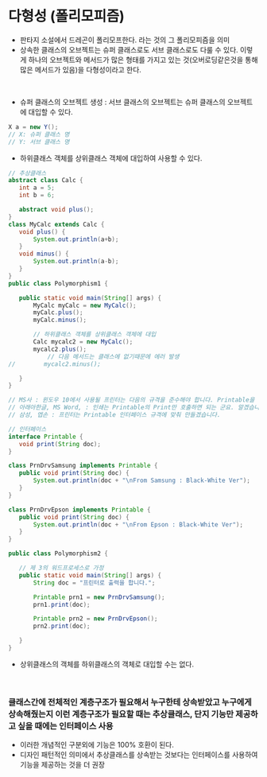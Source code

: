 # 다형성 (폴리모피즘)
 * 판타지 소설에서 드레곤이 폴리모프한다. 라는 것의 그 폴리모피즘을 의미
 * 상속한 클래스의 오브젝트는 슈퍼 클래스로도 서브 클래스로도 다룰 수 있다. 이렇게 하나의 오브젝트와 메서드가 많은 형태를 가지고 있는 것(오버로딩같은것을 통해 많은 메서드가 있음)을 다형성이라고 한다.

</br>

 * 슈퍼 클래스의 오브젝트 생성 : 서브 클래스의 오브젝트는 슈퍼 클래스의 오브젝트에 대입할 수 있다.
 ```java
X a = new Y();
// X: 슈퍼 클래스 명
// Y: 서브 클래스 명
 ```
 * 하위클래스 객체를 상위클래스 객체에 대입하여 사용할 수 있다.
 ```java
 // 추상클래스
 abstract class Calc {
    int a = 5;
    int b = 6;

    abstract void plus();
}
class MyCalc extends Calc {
    void plus() {
        System.out.println(a+b);
    }
    void minus() {
        System.out.println(a-b);
    }
}
public class Polymorphism1 {

    public static void main(String[] args) {
        MyCalc myCalc = new MyCalc();
        myCalc.plus();
        myCalc.minus();

        // 하위클래스 객체를 상위클래스 객체에 대입
        Calc mycalc2 = new MyCalc();
        mycalc2.plus();
            // 다음 메서드는 클래스에 없기때문에 에러 발생
//        mycalc2.minus();

    }
}
 ```
 ```java
// MS사 : 윈도우 10에서 사용될 프린터는 다음의 규격을 준수해야 합니다. Printable을 구현해 주세요.
// 아래아한글, MS Word, : 인쇄는 Printable의 Print만 호출하면 되는 군요. 알겠습니다.
// 삼성, 엡손 : 프린터는 Printable 인터페이스 규격에 맞춰 만들겠습니다.

// 인터페이스
interface Printable {
    void print(String doc);
}

class PrnDrvSamsung implements Printable {
    public void print(String doc) {
        System.out.println(doc + "\nFrom Samsung : Black-White Ver");
    }
}

class PrnDrvEpson implements Printable {
    public void print(String doc) {
        System.out.println(doc + "\nFrom Epson : Black-White Ver");
    }
}

public class Polymorphism2 {

    // 제 3의 워드프로세스로 가정
    public static void main(String[] args) {
        String doc = "프린터로 출력을 합니다.";

        Printable prn1 = new PrnDrvSamsung();
        prn1.print(doc);

        Printable prn2 = new PrnDrvEpson();
        prn2.print(doc);

    }
}
 ```

 * 상위클래스의 객체를 하위클래스의 객체로 대입할 수는 없다.

</br>

### 클래스간에 전체적인 계층구조가 필요해서 누구한테 상속받았고 누구에게 상속해줬는지 이런 계층구조가 필요할 때는 추상클래스, 단지 기능만 제공하고 싶을 때에는 인터페이스 사용
 * 이러한 개념적인 구분외에 기능은 100% 호환이 된다. 
 * 디자인 패턴적인 의미에서 추상클래스를 상속받는 것보다는 인터페이스를 사용하여 기능을 제공하는 것을 더 권장
 